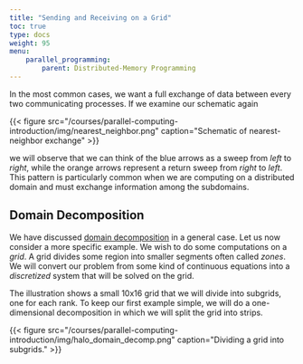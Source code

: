 ```yaml
---
title: "Sending and Receiving on a Grid"
toc: true
type: docs
weight: 95
menu:
    parallel_programming:
        parent: Distributed-Memory Programming
---
```


In the most common cases, we want a full exchange of data between every two communicating processes.  If we examine our schematic again

{{< figure src="/courses/parallel-computing-introduction/img/nearest_neighbor.png" caption="Schematic of nearest-neighbor exchange" >}}

we will observe that we can think of the blue arrows as a sweep from _left_ to _right_, while the orange arrows represent a return sweep from _right_ to _left_. This pattern is particularly common when we are computing on a distributed domain and must exchange information among the subdomains.

## Domain Decomposition

We have discussed [domain decomposition](/courses/parallel-computing-introduction/distributed_mpi_domain_decomp) in a general case.  Let us now consider a more specific example.  We wish to do some computations on a _grid_. A grid divides some region into smaller segments often called _zones_. We will convert our problem from some kind of continuous equations into a _discretized_ system that will be solved on the grid.

The illustration shows a small 10x16 grid that we will divide into subgrids, one for each rank. To keep our first example simple, we will do a one-dimensional decomposition in which we will split the grid into strips.

{{< figure src="/courses/parallel-computing-introduction/img/halo_domain_decomp.png" caption="Dividing a grid into subgrids." >}}
